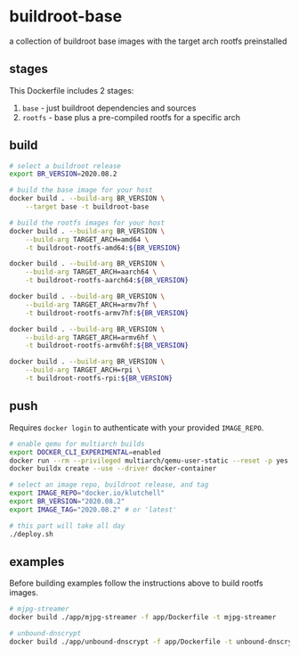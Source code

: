 # buildroot-base

a collection of buildroot base images with the target arch rootfs preinstalled

## stages

This Dockerfile includes 2 stages:

1. `base` - just buildroot dependencies and sources
2. `rootfs` - base plus a pre-compiled rootfs for a specific arch

## build

```bash
# select a buildroot release
export BR_VERSION=2020.08.2

# build the base image for your host
docker build . --build-arg BR_VERSION \
    --target base -t buildroot-base

# build the rootfs images for your host
docker build . --build-arg BR_VERSION \
    --build-arg TARGET_ARCH=amd64 \
    -t buildroot-rootfs-amd64:${BR_VERSION}

docker build . --build-arg BR_VERSION \
    --build-arg TARGET_ARCH=aarch64 \
    -t buildroot-rootfs-aarch64:${BR_VERSION}

docker build . --build-arg BR_VERSION \
    --build-arg TARGET_ARCH=armv7hf \
    -t buildroot-rootfs-armv7hf:${BR_VERSION}

docker build . --build-arg BR_VERSION \
    --build-arg TARGET_ARCH=armv6hf \
    -t buildroot-rootfs-armv6hf:${BR_VERSION}

docker build . --build-arg BR_VERSION \
    --build-arg TARGET_ARCH=rpi \
    -t buildroot-rootfs-rpi:${BR_VERSION}
```

## push

Requires `docker login` to authenticate with your provided `IMAGE_REPO`.

```bash
# enable qemu for multiarch builds
export DOCKER_CLI_EXPERIMENTAL=enabled
docker run --rm --privileged multiarch/qemu-user-static --reset -p yes
docker buildx create --use --driver docker-container

# select an image repo, buildroot release, and tag
export IMAGE_REPO="docker.io/klutchell"
export BR_VERSION="2020.08.2"
export IMAGE_TAG="2020.08.2" # or 'latest'

# this part will take all day
./deploy.sh
```

## examples

Before building examples follow the instructions above to build rootfs images.

```bash
# mjpg-streamer
docker build ./app/mjpg-streamer -f app/Dockerfile -t mjpg-streamer

# unbound-dnscrypt
docker build ./app/unbound-dnscrypt -f app/Dockerfile -t unbound-dnscrypt
```
